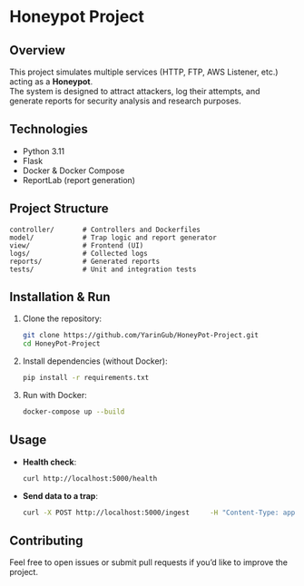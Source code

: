 # Honeypot Project

## Overview
This project simulates multiple services (HTTP, FTP, AWS Listener, etc.) acting as a **Honeypot**.  
The system is designed to attract attackers, log their attempts, and generate reports for security analysis and research purposes.

## Technologies
- Python 3.11  
- Flask  
- Docker & Docker Compose  
- ReportLab (report generation)

## Project Structure
```
controller/       # Controllers and Dockerfiles
model/            # Trap logic and report generator
view/             # Frontend (UI)
logs/             # Collected logs
reports/          # Generated reports
tests/            # Unit and integration tests
```

## Installation & Run
1. Clone the repository:
   ```bash
   git clone https://github.com/YarinGub/HoneyPot-Project.git
   cd HoneyPot-Project
   ```

2. Install dependencies (without Docker):
   ```bash
   pip install -r requirements.txt
   ```

3. Run with Docker:
   ```bash
   docker-compose up --build
   ```

## Usage
- **Health check**:
  ```bash
  curl http://localhost:5000/health
  ```

- **Send data to a trap**:
  ```bash
  curl -X POST http://localhost:5000/ingest     -H "Content-Type: application/json"     -d '{"trap_type": "http", "input": {"method": "GET", "path": "/"}}'
  ```

## Contributing
Feel free to open issues or submit pull requests if you’d like to improve the project.


